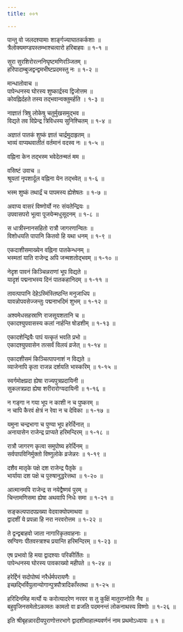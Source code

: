 ```yaml
---
title: ००१

---
```

पान्तु वो जलदश्यामाः शार्ङ्गज्याघातकर्कशाः ॥  
त्रैलोक्यमण्डपस्तम्भाश्चत्वारो हरिबाहवः ॥ १-१ ॥  
  
सुरा सुरशिरोरत्ननिघृष्टमणिरञ्जितम् ॥  
हरिपादाम्बुजद्वन्द्वमभीष्टप्रदमस्तु नः ॥ १-२ ॥  
  
मान्धातोवाच ॥  
पापेन्धनस्य घोरस्य शुष्कार्द्रस्य द्विजोत्तम ॥  
कोवह्निर्दहते तस्य तद्भवान्वक्तुमर्हति । १-३ ॥  
  
नाज्ञातं त्रिषु लोकेषु चतुर्मुखसमुद्भव ॥  
विद्यते तव विप्रेन्द्र त्रिविधस्य सुनिश्चितम् ॥ १-४ ॥  
  
अज्ञातं पातकं शुष्कं ज्ञातं चार्द्रमुदाहृतम् ॥  
भाव्यं वाप्यथवातीतं वर्तमानं वदस्व नः ॥ १-५ ॥  
  
वह्निना केन तद्भस्म भवेदेतन्मतं मम ॥  
  
वसिष्टं उवाच ॥  
श्रूयतां नृपशार्दूल वह्निना येन तद्भवेत् ॥ १-६ ॥  
  
भस्म शुष्कं तथार्द्रं च पापमस्य ह्येशेषतः ॥ १-७ ॥  
  
अवाप्य वासरं विष्णोर्यो नरः संयतेन्द्रियः ॥  
उपवासपरो भूत्वा पूजयेन्मधुसूदनम् ॥ १-८ ॥  
  
स धात्रीस्नानसहितो रात्रौ जागरणान्वितः ॥  
विशोधयति पापानि कितवो हि यथा धनम् ॥ १-९ ॥  
  
एकदाशीसमाख्येन वह्निना पातकेन्धनम् ॥  
भस्मतां याति राजेन्द्र अपि जन्मशतोद्भवम् ॥ १-१० ॥  
  
नेदृश पावनं किञ्चिन्नराणां भूप विद्यते ॥  
यादृशं पद्मनाभस्य दिनं पातकहानिदम् ॥ १-११ ॥  
  
तावत्पापानि देहेऽस्मिंस्तिष्ठन्ति मनुजाधिप ॥  
यावन्नोपवसेज्जन्तुः पद्मनाभदिमं शुभम् ॥ १-१२ ॥  
  
अश्वमेधसहस्राणि राजसूयशतानि च ॥  
एकादश्युपवासस्य कलां नार्हन्ति षोडशीम् ॥ १-१३ ॥  
  
एकादशेन्द्रियैः पापं यत्कृतं भवति प्रभो ॥  
एकादश्युपवासेन तत्सर्वं विलयं व्रजेत् ॥ १-१४ ॥  
  
एकादशीसमं किञ्चित्पापनाशं न विद्यते ॥  
व्याजेनापि कृता राजन्न दर्शयति भास्करिम् ॥ १-१५ ॥  
  
स्वर्गमोक्षप्रदा ह्येषा राज्यपुत्रप्रदायिनी ॥  
सुकलत्रप्रदा ह्येषा शरीरारोग्यदायिनी ॥ १-१६ ॥  
  
न गङ्गा न गया भूप न काशी न च पुष्करम् ॥  
न चापि कैरवं क्षेत्रं न रेवा न च देविका ॥ १-१७ ॥  
  
यमुना चन्द्रभागा च पुण्या भूप हरेर्दिनात् ॥  
अनायासेन राजेन्द्र प्राप्यते हरिमन्दिरम् ॥ १-१८ ॥  
  
रात्रौ जागरण कृत्वा समुपोष्य हरेर्दिनम् ॥  
सर्वपापविनिर्मुक्तो विष्णुलोके व्रजेन्नरः ॥ १-१९ ॥  
  
दशैव मातृके पक्षे दश राजेन्द्र पैतृके ॥  
भार्याया दश पक्षे च पुरुषानुद्धरेत्तथा ॥ १-२० ॥  
  
आत्मानमपि राजेन्द्र स नयेद्वैष्णवं पुरम् ॥  
चिन्तामणिसमा ह्येषा अथवापि निधेः समा ॥ १-२१ ॥  
  
सङ्कल्पपादपप्रख्या वेदवाक्योपमाथवा ॥  
द्वादशीं ये प्रपन्ना हि नरा नरवरोत्तम ॥ १-२२ ॥  
  
ते द्वन्द्वबाहवो जाता नागारिकृतवाहनाः ॥  
स्रग्विणः पीतवस्त्राश्च प्रयान्ति हरिमन्दिरम् ॥ १-२३ ॥  
  
एष प्रभावो हि मया द्वादश्याः परिकीर्तितः ॥  
पापेन्धनस्य घोरस्य पावकाख्यो महीपते ॥ १-२४ ॥  
  
हरेर्द्दिनं सदोपोष्यं नरैर्धर्मपरायणैः ॥  
इच्छद्भिर्विपुलान्योगान्पुत्रपौत्रादिकाँस्तथा ॥ १-२५ ॥  
  
हरिदिनमिह मर्त्यो यः करोत्यादरेण नरवर स तु कुक्षिं मातुराप्नोति नैव ॥  
बहुवृजिनसमेतोऽकामतः कामतो वा व्रजति पदमनन्तं लोकनाथस्य विष्णोः ॥ १-२६ ॥  
  
इति श्रीबृहन्नारदीयपुराणोत्तरभागे द्वादशीमाहात्म्यवर्णनं नाम प्रथमोऽध्यायः ॥ १ ॥